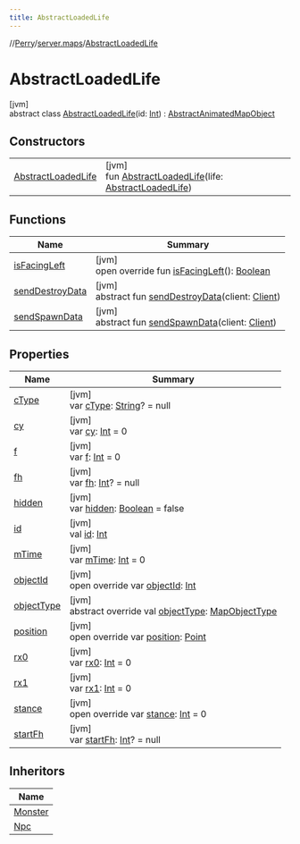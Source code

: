 ```yaml
---
title: AbstractLoadedLife
---
```

//[Perry](../../../index.html)/[server.maps](../index.html)/[AbstractLoadedLife](index.html)



# AbstractLoadedLife



[jvm]\
abstract class [AbstractLoadedLife](index.html)(id: [Int](https://kotlinlang.org/api/latest/jvm/stdlib/kotlin/-int/index.html)) : [AbstractAnimatedMapObject](../-abstract-animated-map-object/index.html)



## Constructors


| | |
|---|---|
| [AbstractLoadedLife](-abstract-loaded-life.html) | [jvm]<br>fun [AbstractLoadedLife](-abstract-loaded-life.html)(life: [AbstractLoadedLife](index.html)) |


## Functions


| Name | Summary |
|---|---|
| [isFacingLeft](../-abstract-animated-map-object/is-facing-left.html) | [jvm]<br>open override fun [isFacingLeft](../-abstract-animated-map-object/is-facing-left.html)(): [Boolean](https://kotlinlang.org/api/latest/jvm/stdlib/kotlin/-boolean/index.html) |
| [sendDestroyData](../-map-object/send-destroy-data.html) | [jvm]<br>abstract fun [sendDestroyData](../-map-object/send-destroy-data.html)(client: [Client](../../client/-client/index.html)) |
| [sendSpawnData](../-map-object/send-spawn-data.html) | [jvm]<br>abstract fun [sendSpawnData](../-map-object/send-spawn-data.html)(client: [Client](../../client/-client/index.html)) |


## Properties


| Name | Summary |
|---|---|
| [cType](c-type.html) | [jvm]<br>var [cType](c-type.html): [String](https://kotlinlang.org/api/latest/jvm/stdlib/kotlin/-string/index.html)? = null |
| [cy](cy.html) | [jvm]<br>var [cy](cy.html): [Int](https://kotlinlang.org/api/latest/jvm/stdlib/kotlin/-int/index.html) = 0 |
| [f](f.html) | [jvm]<br>var [f](f.html): [Int](https://kotlinlang.org/api/latest/jvm/stdlib/kotlin/-int/index.html) = 0 |
| [fh](fh.html) | [jvm]<br>var [fh](fh.html): [Int](https://kotlinlang.org/api/latest/jvm/stdlib/kotlin/-int/index.html)? = null |
| [hidden](hidden.html) | [jvm]<br>var [hidden](hidden.html): [Boolean](https://kotlinlang.org/api/latest/jvm/stdlib/kotlin/-boolean/index.html) = false |
| [id](id.html) | [jvm]<br>val [id](id.html): [Int](https://kotlinlang.org/api/latest/jvm/stdlib/kotlin/-int/index.html) |
| [mTime](m-time.html) | [jvm]<br>var [mTime](m-time.html): [Int](https://kotlinlang.org/api/latest/jvm/stdlib/kotlin/-int/index.html) = 0 |
| [objectId](../-abstract-map-object/object-id.html) | [jvm]<br>open override var [objectId](../-abstract-map-object/object-id.html): [Int](https://kotlinlang.org/api/latest/jvm/stdlib/kotlin/-int/index.html) |
| [objectType](../-abstract-map-object/object-type.html) | [jvm]<br>abstract override val [objectType](../-abstract-map-object/object-type.html): [MapObjectType](../-map-object-type/index.html) |
| [position](../-abstract-map-object/position.html) | [jvm]<br>open override var [position](../-abstract-map-object/position.html): [Point](https://docs.oracle.com/javase/8/docs/api/java/awt/Point.html) |
| [rx0](rx0.html) | [jvm]<br>var [rx0](rx0.html): [Int](https://kotlinlang.org/api/latest/jvm/stdlib/kotlin/-int/index.html) = 0 |
| [rx1](rx1.html) | [jvm]<br>var [rx1](rx1.html): [Int](https://kotlinlang.org/api/latest/jvm/stdlib/kotlin/-int/index.html) = 0 |
| [stance](../-abstract-animated-map-object/stance.html) | [jvm]<br>open override var [stance](../-abstract-animated-map-object/stance.html): [Int](https://kotlinlang.org/api/latest/jvm/stdlib/kotlin/-int/index.html) = 0 |
| [startFh](start-fh.html) | [jvm]<br>var [startFh](start-fh.html): [Int](https://kotlinlang.org/api/latest/jvm/stdlib/kotlin/-int/index.html)? = null |


## Inheritors


| Name |
|---|
| [Monster](../../server.life/-monster/index.html) |
| [Npc](../../server.life/-npc/index.html) |

